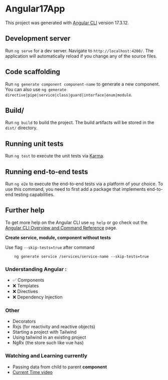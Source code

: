 # Angular17App

This project was generated with [Angular CLI](https://github.com/angular/angular-cli) version 17.3.12.

## Development server

Run `ng serve` for a dev server. Navigate to `http://localhost:4200/`. The application will automatically reload if you
change any of the source files.

## Code scaffolding

Run `ng generate component component-name` to generate a new component. You can also use
`ng generate directive|pipe|service|class|guard|interface|enum|module`.

## Build/

Run `ng build` to build the project. The build artifacts will be stored in the `dist/` directory.

## Running unit tests

Run `ng test` to execute the unit tests via [Karma](https://karma-runner.github.io).

## Running end-to-end tests

Run `ng e2e` to execute the end-to-end tests via a platform of your choice. To use this command, you need to first add a
package that implements end-to-end testing capabilities.

## Further help

To get more help on the Angular CLI use `ng help` or go check out
the [Angular CLI Overview and Command Reference](https://angular.io/cli) page.

**Create service, module, component without tests**

Use flag `--skip-tests=true` after command

```
    ng generate service /services/service-name --skip-tests=true
```

### Understanding Angular :

- ✅ Components
- ❌ Templates
- ❌ Directives
- ❌ Dependency Injection

### Other

- Decorators
- Rxjs (for reactivity and reactive objects)
- Starting a project with Tailwind
- Using tailwind in an existing project
- NgRx (the store such like vue has)

### Watching and Learning currently

- Passing data from child to parent **component**
- [Current Time video](https://youtu.be/2Yq3za3qIp0?t=4500)













